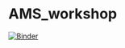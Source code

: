 # AMS_workshop

[![Binder](https://binder.projectpythia.org/badge_logo.svg)](https://binder.projectpythia.org/v2/gh/msearsie3/AMS_workshop/tree/main/HEAD)
